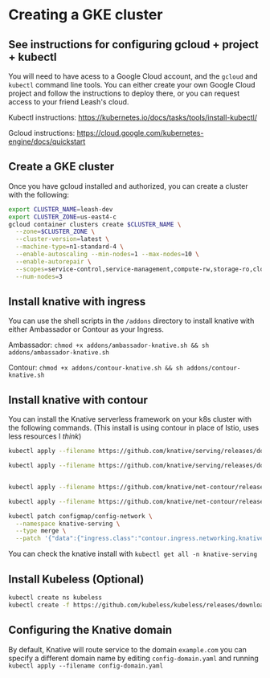 # Creating a GKE cluster

## See instructions for configuring gcloud + project + kubectl
You will need to have acess to a Google Cloud account, and the `gcloud` and `kubectl` command line tools.
You can either create your own Google Cloud project and follow the instructions to deploy there, or you can request access to your friend Leash's cloud.

Kubectl instructions:
https://kubernetes.io/docs/tasks/tools/install-kubectl/

Gcloud instructions:
https://cloud.google.com/kubernetes-engine/docs/quickstart


## Create a GKE cluster
Once you have gcloud installed and authorized, you can create a cluster with the following:

```sh
export CLUSTER_NAME=leash-dev
export CLUSTER_ZONE=us-east4-c
gcloud container clusters create $CLUSTER_NAME \
  --zone=$CLUSTER_ZONE \
  --cluster-version=latest \
  --machine-type=n1-standard-4 \
  --enable-autoscaling --min-nodes=1 --max-nodes=10 \
  --enable-autorepair \
  --scopes=service-control,service-management,compute-rw,storage-ro,cloud-platform,logging-write,monitoring-write,pubsub,datastore \
  --num-nodes=3
```

## Install knative with ingress

You can use the shell scripts in the `/addons` directory to install knative with
either Ambassador or Contour as your Ingress.

Ambassador:
`chmod +x addons/ambassador-knative.sh && sh addons/ambassador-knative.sh`

Contour:
`chmod +x addons/contour-knative.sh && sh addons/contour-knative.sh`

## Install knative with contour
You can install the Knative serverless framework on your k8s cluster with the following commands.
(This install is using contour in place of Istio, uses less resources I *think*)

```sh
kubectl apply --filename https://github.com/knative/serving/releases/download/v0.18.0/serving-crds.yaml

kubectl apply --filename https://github.com/knative/serving/releases/download/v0.18.0/serving-core.yaml


kubectl apply --filename https://github.com/knative/net-contour/releases/download/v0.18.0/contour.yaml

kubectl apply --filename https://github.com/knative/net-contour/releases/download/v0.18.0/net-contour.yaml

kubectl patch configmap/config-network \
  --namespace knative-serving \
  --type merge \
  --patch '{"data":{"ingress.class":"contour.ingress.networking.knative.dev"}}'

```

You can check the knative install with
`kubectl get all -n knative-serving`

## Install Kubeless (Optional)
```sh
kubectl create ns kubeless
kubectl create -f https://github.com/kubeless/kubeless/releases/download/v1.0.7/kubeless-v1.0.7.yaml
```

## Configuring the Knative domain
By default, Knative will route service to the domain `example.com`
you can specify a different domain name by editing `config-domain.yaml` and
running
`kubectl apply --filename config-domain.yaml`

